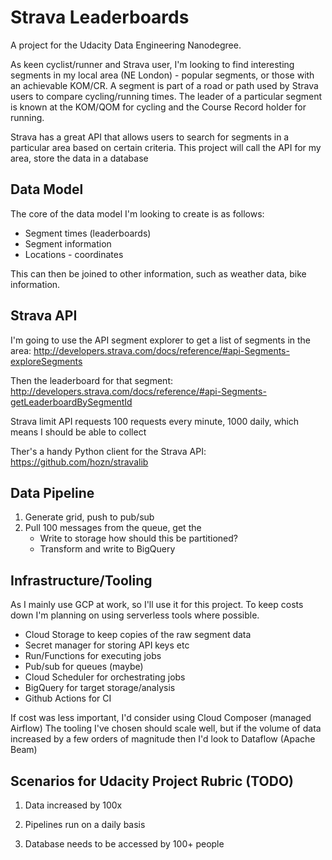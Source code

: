 # Strava Leaderboards

A project for the Udacity Data Engineering Nanodegree.

As keen cyclist/runner and Strava user, I'm looking to find interesting segments in my local area (NE London) - popular segments, or those with an achievable KOM/CR. A segment is part of a road or path used by Strava users to compare cycling/running times. The leader of a particular segment is known at the KOM/QOM for cycling and the Course Record holder for running.

Strava has a great API that allows users to search for segments in a particular area based on certain criteria. This project will call the API for my area, store the data in a database

## Data Model

The core of the data model I'm looking to create is as follows:

- Segment times (leaderboards)
- Segment information 
- Locations - coordinates

This can then be joined to other information, such as weather data, bike information.

## Strava API

I'm going to use the API segment explorer to get a list of segments in the area: http://developers.strava.com/docs/reference/#api-Segments-exploreSegments

Then the leaderboard for that segment: http://developers.strava.com/docs/reference/#api-Segments-getLeaderboardBySegmentId

Strava limit API requests 100 requests every minute, 1000 daily, which means I should be able to collect 

Ther's a handy Python client for the Strava API: https://github.com/hozn/stravalib

## Data Pipeline

1. Generate grid, push to pub/sub
2. Pull 100 messages from the queue, get the 
    - Write to storage how should this be partitioned?
    - Transform and write to BigQuery

## Infrastructure/Tooling
As I mainly use GCP at work, so I'll use it for this project. To keep costs down I'm planning on using serverless tools where possible.

- Cloud Storage to keep copies of the raw segment data
- Secret manager for storing API keys etc
- Run/Functions for executing jobs
- Pub/sub for queues (maybe) 
- Cloud Scheduler for orchestrating jobs
- BigQuery for target storage/analysis
- Github Actions for CI

If cost was less important, I'd consider using Cloud Composer (managed Airflow) The tooling I've chosen should scale well, but if the volume of data increased by a few orders of magnitude then I'd look to Dataflow (Apache Beam)


## Scenarios for Udacity Project Rubric (TODO)

1. Data increased by 100x

2. Pipelines run on a daily basis

3. Database needs to be accessed by 100+ people